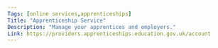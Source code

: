 ```yaml
---
Tags: [online services,apprenticeships]
Title: "Apprenticeship Service"
Description: "Manage your apprentices and employers."
Link: https://providers.apprenticeships.education.gov.uk/account
---
```

